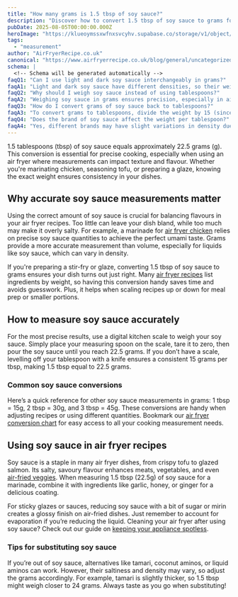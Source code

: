 ```yaml
---
title: "How many grams is 1.5 tbsp of soy sauce?"
description: "Discover how to convert 1.5 tbsp of soy sauce to grams for perfect air fryer recipes every time. Get precise measurements now!"
pubDate: 2025-08-05T00:00:00.000Z
heroImage: "https://klueoymssxwfnxsvcyhv.supabase.co/storage/v1/object/public/Shmucket/how-many-grams-is-1-5-tbsp-of-soy-sauce.webp"
tags:
  - "measurement"
author: "AirFryerRecipe.co.uk"
canonical: "https://www.airfryerrecipe.co.uk/blog/general/uncategorized/how-many-grams-is-1-5-tbsp-of-soy-sauce"
schema: |
  <!-- Schema will be generated automatically -->
faqQ1: "Can I use light and dark soy sauce interchangeably in grams?"
faqA1: "Light and dark soy sauce have different densities, so their weights vary slightly. While 1.5 tbsp of light soy sauce is about 22.5 grams, dark soy sauce is thicker and may weigh closer to 24 grams. Adjust measurements based on the type used for accurate results."
faqQ2: "Why should I weigh soy sauce instead of using tablespoons?"
faqA2: "Weighing soy sauce in grams ensures precision, especially in air fryer cooking where exact measurements affect texture and flavour. Tablespoons can vary based on how the liquid is poured, but grams provide consistent results every time."
faqQ3: "How do I convert grams of soy sauce back to tablespoons?"
faqA3: "To convert grams to tablespoons, divide the weight by 15 (since 1 tbsp ≈ 15g). For example, 22.5 grams of soy sauce equals 1.5 tablespoons. This method works for most liquid ingredients in air fryer recipes."
faqQ4: "Does the brand of soy sauce affect the weight per tablespoon?"
faqA4: "Yes, different brands may have slight variations in density due to ingredients or fermentation processes. For best results, check the label or weigh a tablespoon to confirm the grams. Most standard soy sauces hover around 15g per tbsp."
---
```

<p>1.5 tablespoons (tbsp) of soy sauce equals approximately 22.5 grams (g). This conversion is essential for precise cooking, especially when using an air fryer where measurements can impact texture and flavour. Whether you're marinating chicken, seasoning tofu, or preparing a glaze, knowing the exact weight ensures consistency in your dishes.</p>  

<h2>Why accurate soy sauce measurements matter</h2>  
<p>Using the correct amount of soy sauce is crucial for balancing flavours in your air fryer recipes. Too little can leave your dish bland, while too much may make it overly salty. For example, a marinade for <a href=https://www.airfryerrecipe.co.uk/recipe-category/chicken>air fryer chicken</a> relies on precise soy sauce quantities to achieve the perfect umami taste. Grams provide a more accurate measurement than volume, especially for liquids like soy sauce, which can vary in density.</p>  
<p>If you're preparing a stir-fry or glaze, converting 1.5 tbsp of soy sauce to grams ensures your dish turns out just right. Many <a href=https://www.airfryerrecipe.co.uk/recipes>air fryer recipes</a> list ingredients by weight, so having this conversion handy saves time and avoids guesswork. Plus, it helps when scaling recipes up or down for meal prep or smaller portions.</p>  

<h2>How to measure soy sauce accurately</h2>  
<p>For the most precise results, use a digital kitchen scale to weigh your soy sauce. Simply place your measuring spoon on the scale, tare it to zero, then pour the soy sauce until you reach 22.5 grams. If you don’t have a scale, levelling off your tablespoon with a knife ensures a consistent 15 grams per tbsp, making 1.5 tbsp equal to 22.5 grams.</p>  

<h3>Common soy sauce conversions</h3>  
<p>Here’s a quick reference for other soy sauce measurements in grams: 1 tbsp = 15g, 2 tbsp = 30g, and 3 tbsp = 45g. These conversions are handy when adjusting recipes or using different quantities. Bookmark our <a href=https://www.airfryerrecipe.co.uk/air-fryer-conversion-chart>air fryer conversion chart</a> for easy access to all your cooking measurement needs.</p>  

<h2>Using soy sauce in air fryer recipes</h2>  
<p>Soy sauce is a staple in many air fryer dishes, from crispy tofu to glazed salmon. Its salty, savoury flavour enhances meats, vegetables, and even <a href=https://www.airfryerrecipe.co.uk/recipe-category/vegetables>air-fried veggies</a>. When measuring 1.5 tbsp (22.5g) of soy sauce for a marinade, combine it with ingredients like garlic, honey, or ginger for a delicious coating.</p>  
<p>For sticky glazes or sauces, reducing soy sauce with a bit of sugar or mirin creates a glossy finish on air-fried dishes. Just remember to account for evaporation if you’re reducing the liquid. Cleaning your air fryer after using soy sauce? Check out our guide on <a href=https://www.airfryerrecipe.co.uk/air-fryer-cleaner>keeping your appliance spotless</a>.</p>  

<h3>Tips for substituting soy sauce</h3>  
<p>If you’re out of soy sauce, alternatives like tamari, coconut aminos, or liquid aminos can work. However, their saltiness and density may vary, so adjust the grams accordingly. For example, tamari is slightly thicker, so 1.5 tbsp might weigh closer to 24 grams. Always taste as you go when substituting!</p>
